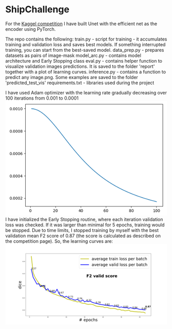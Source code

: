 # ShipChallenge
For the [Kaggel competition](https://www.kaggle.com/competitions/airbus-ship-detection/overview/) I have built Unet with the efficient net as the encoder using PyTorch.

The repo contains the following:
train.py - script for training - it accumulates training and validation loss and saves best models. If something interrupted training, you can start from the best-saved model.
data_prep.py - prepares datasets as pairs of image-mask
model_arc.py - contains model architecture and Early Stopping class
eval.py - contains helper function to visualize validation images predictions. It is saved to the folder 'report' together with a plot of learning curves.
inference.py - contains a function to predict any image.png. Some examples are saved to the folder 'predicted_test_vis'
requirements.txt - libraries used during the project

I have used Adam optimizer with the learning rate gradually decreasing over 100 iterations from 0.001 to 0.0001
![alt text](https://github.com/AnnPike/ShipChallenge/blob/main/LR_decay.png)
I have initialized the Early Stopping routine, where each iteration validation loss was checked. If it was larger than minimal for 5 epochs, training would be stopped. Due to time limits, I stopped training by myself with the best validation mean F2 score of 0.87 (the score is calculated as described on the competition page). So, the learning curves are:
![alt text](https://github.com/AnnPike/ShipChallenge/blob/main/model_lossdice_decay_final_report.png)


